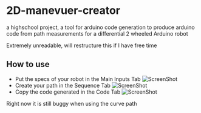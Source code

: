 # 2D-manevuer-creator
a highschool project, a tool for arduino code generation to produce arduino code from path measurements for a differential 2 wheeled Arduino robot

Extremely unreadable, will restructure this if I have free time

## How to use

 - Put the specs of your robot in the Main Inputs Tab
![ScreenShot](/screenshots/maininputs.png)
 - Create your path in the Sequence Tab
![ScreenShot](/screenshots/sequence.png)
 - Copy the code generated in the Code Tab
![ScreenShot](/screenshots/code.png)

Right now it is still buggy when using the curve path
